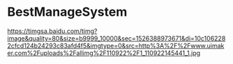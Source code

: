 # BestManageSystem
https://timgsa.baidu.com/timg?image&quality=80&size=b9999_10000&sec=1526388973671&di=10c1062282cfcd124b24293c83afd4f5&imgtype=0&src=http%3A%2F%2Fwww.uimaker.com%2Fuploads%2Fallimg%2F110922%2F1_110922145441_1.jpg
